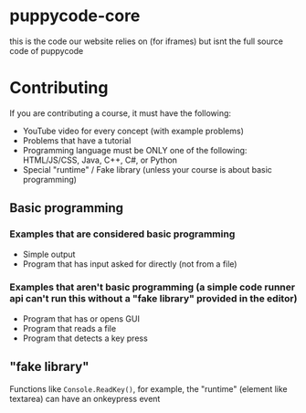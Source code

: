 # puppycode-core
this is the code our website relies on (for iframes) but isnt the full source code of puppycode
# Contributing
If you are contributing a course, it must have the following:
* YouTube video for every concept (with example problems)
* Problems that have a tutorial
* Programming language must be ONLY one of the following: HTML/JS/CSS, Java, C++, C#, or Python
* Special "runtime" / Fake library (unless your course is about basic programming)
## Basic programming
### Examples that are considered basic programming
* Simple output
* Program that has input asked for directly (not from a file)
### Examples that aren't basic programming (a simple code runner api can't run this without a "fake library" provided in the editor)
* Program that has or opens GUI
* Program that reads a file
* Program that detects a key press
## "fake library"
Functions like `Console.ReadKey()`, for example, the "runtime" (element like textarea) can have an onkeypress event
